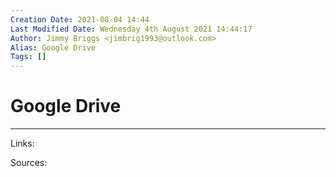 ```yaml
---
Creation Date: 2021-08-04 14:44
Last Modified Date: Wednesday 4th August 2021 14:44:17
Author: Jimmy Briggs <jimbrig1993@outlook.com>
Alias: Google Drive
Tags: []
---
```


# Google Drive

***

Links: 

Sources:

